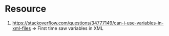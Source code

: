 # Resource

1. https://stackoverflow.com/questions/34777149/can-i-use-variables-in-xml-files => First time saw variables in XML